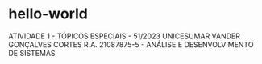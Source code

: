 # hello-world
ATIVIDADE 1 - TÓPICOS ESPECIAIS - 51/2023 UNICESUMAR 
VANDER GONÇALVES CORTES R.A. 21087875-5 - ANÁLISE E DESENVOLVIMENTO DE SISTEMAS
